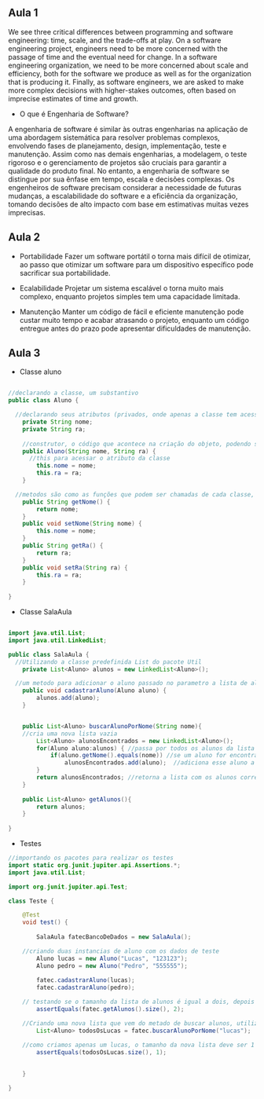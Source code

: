 ## Aula 1

We see three critical differences between programming and software engineering: time, scale, and the trade-offs at play. On a software engineering project, engineers need to be more concerned with the passage of time and the eventual need for change. In a software engineering organization, we need to be more concerned about scale and efficiency, both for the software we produce as well as for the organization that is producing it. Finally, as software engineers, we are asked to make more complex decisions with higher-stakes outcomes, often based on imprecise estimates of time and growth.

- O que é Engenharia de Software?

A engenharia de software é similar às outras engenharias na aplicação de uma abordagem sistemática para resolver problemas complexos, envolvendo fases de planejamento, design, implementação, teste e manutenção. Assim como nas demais engenharias, a modelagem, o teste rigoroso e o gerenciamento de projetos são cruciais para garantir a qualidade do produto final. No entanto, a engenharia de software se distingue por sua ênfase em tempo, escala e decisões complexas. Os engenheiros de software precisam considerar a necessidade de futuras mudanças, a escalabilidade do software e a eficiência da organização, tomando decisões de alto impacto com base em estimativas muitas vezes imprecisas.


## Aula 2

- Portabilidade
    Fazer um software portátil o torna mais difícil de otimizar, ao passo que otimizar um software para um dispositivo específico pode sacrificar sua portabilidade.

- Ecalabilidade
    Projetar um sistema escalável o torna muito mais complexo, enquanto projetos simples tem uma capacidade limitada.

- Manutenção
    Manter um código de fácil e eficiente manutenção pode custar muito tempo e acabar atrasando o projeto, enquanto um código entregue antes do prazo pode apresentar dificuldades de manutenção.



## Aula 3

- Classe aluno
```java

//declarando a classe, um substantivo 
public class Aluno {

  //declarando seus atributos (privados, onde apenas a classe tem acesso)
	private String nome;
	private String ra;
	
	//construtor, o código que acontece na criação do objeto, podendo ser passado argumentos para utilizar na lógica
	public Aluno(String nome, String ra) {
	  //this para acessar o atributo da classe
		this.nome = nome;
		this.ra = ra;
	}

  //metodos são como as funções que podem ser chamadas de cada classe, como uma maneira de solicitar um retorno ou efetuar uma operação
	public String getNome() {
		return nome;
	}
	public void setNome(String nome) {
		this.nome = nome;
	}
	public String getRa() {
		return ra;
	}
	public void setRa(String ra) {
		this.ra = ra;
	}
	
}


```

- Classe SalaAula
```java

import java.util.List;
import java.util.LinkedList;

public class SalaAula {
  //Utilizando a classe predefinida List do pacote Util
	private List<Aluno> alunos = new LinkedList<Aluno>();

  //um metodo para adicionar o aluno passado no parametro a lista de alunos na sala
	public void cadastrarAluno(Aluno aluno) {
		alunos.add(aluno);
	}


	public List<Aluno> buscarAlunoPorNome(String nome){
    //cria uma nova lista vazia
		List<Aluno> alunosEncontrados = new LinkedList<Aluno>();
		for(Aluno aluno:alunos) { //passa por todos os alunos da lista original
			if(aluno.getNome().equals(nome)) //se um aluno for encontrado com o nome passado
				alunosEncontrados.add(aluno);  //adiciona esse aluno a lista temporaria do metodo
		}
		return alunosEncontrados; //retorna a lista com os alunos correspondentes
	}
	
	public List<Aluno> getAlunos(){
		return alunos;
	}
	
}


```

- Testes

```java
//importando os pacotes para realizar os testes
import static org.junit.jupiter.api.Assertions.*;
import java.util.List;

import org.junit.jupiter.api.Test;

class Teste {

	@Test
	void test() {
		
		SalaAula fatecBancoDeDados = new SalaAula();

    //criando duas instancias de aluno com os dados de teste 
		Aluno lucas = new Aluno("Lucas", "123123");
		Aluno pedro = new Aluno("Pedro", "555555");
		
		fatec.cadastrarAluno(lucas);
		fatec.cadastrarAluno(pedro);

    // testando se o tamanho da lista de alunos é igual a dois, depois de ter adicionado dois alunos a uma lista vazia
		assertEquals(fatec.getAlunos().size(), 2);

    //Criando uma nova lista que vem do metado de buscar alunos, utilizando o parametro "lucas"
		List<Aluno> todosOsLucas = fatec.buscarAlunoPorNome("lucas");

    //como criamos apenas um lucas, o tamanho da nova lista deve ser 1
		assertEquals(todosOsLucas.size(), 1);
		
		
	}

}

```
